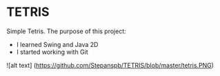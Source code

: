 # TETRIS
Simple Tetris. 
The purpose of this project:
- I learned Swing and Java 2D 
- I started working with Git 

![alt text] (https://github.com/Stepanspb/TETRIS/blob/master/tetris.PNG)

